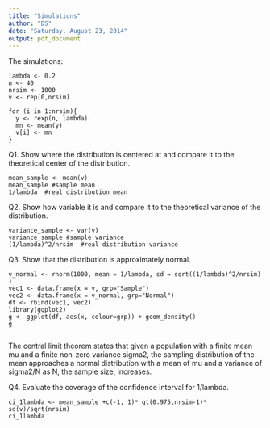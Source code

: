 ```yaml
---
title: "Simulations"
author: "DS"
date: "Saturday, August 23, 2014"
output: pdf_document
---
```


The simulations:

```{r}
lambda <- 0.2 
n <- 40 
nrsim <- 1000 
v <- rep(0,nrsim) 

for (i in 1:nrsim){
  y <- rexp(n, lambda) 
  mn <- mean(y)
  v[i] <- mn
}
```

Q1. Show where the distribution is centered at and compare it to the theoretical center of the distribution.

```{r}
mean_sample <- mean(v)
mean_sample #sample mean
1/lambda  #real distribution mean
```



Q2. Show how variable it is and compare it to the theoretical variance of the distribution.

```{r}
variance_sample <- var(v)
variance_sample #sample variance
(1/lambda)^2/nrsim  #real distribution variance
```

Q3. Show that the distribution is approximately normal.

```{r}
v_normal <- rnorm(1000, mean = 1/lambda, sd = sqrt((1/lambda)^2/nrsim) )
vec1 <- data.frame(x = v, grp="Sample")
vec2 <- data.frame(x = v_normal, grp="Normal")
df <- rbind(vec1, vec2)
library(ggplot2)
g <- ggplot(df, aes(x, colour=grp)) + geom_density()
g


```
The central limit theorem states that given a population with a finite mean mu and a finite non-zero variance sigma2, the sampling distribution of the mean approaches a normal distribution with a mean of mu and a variance of sigma2/N as N, the sample size, increases.

Q4. Evaluate the coverage of the confidence interval for 1/lambda.

```{r}
ci_1lambda <- mean_sample +c(-1, 1)* qt(0.975,nrsim-1)* sd(v)/sqrt(nrsim)
ci_1lambda
```
